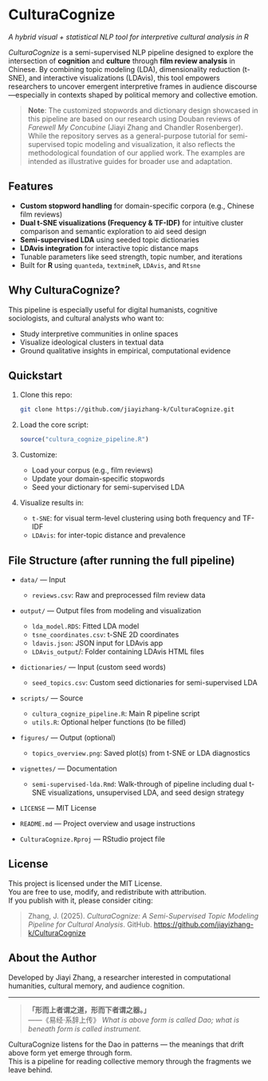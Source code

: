 # CulturaCognize
*A hybrid visual + statistical NLP tool for interpretive cultural analysis in R*

*CulturaCognize* is a semi-supervised NLP pipeline designed to explore the intersection of **cognition** and **culture** through **film review analysis** in Chinese. By combining topic modeling (LDA), dimensionality reduction (t-SNE), and interactive visualizations (LDAvis), this tool empowers researchers to uncover emergent interpretive frames in audience discourse—especially in contexts shaped by political memory and collective emotion.
> **Note**: The customized stopwords and dictionary design showcased in this pipeline are based on our research using Douban reviews of *Farewell My Concubine* (Jiayi Zhang and Chandler Rosenberger). While the repository serves as a general-purpose tutorial for semi-supervised topic modeling and visualization, it also reflects the methodological foundation of our applied work. The examples are intended as illustrative guides for broader use and adaptation.

## Features
- **Custom stopword handling** for domain-specific corpora (e.g., Chinese film reviews)
- **Dual t-SNE visualizations (Frequency & TF-IDF)** for intuitive cluster comparison and semantic exploration to aid seed design
- **Semi-supervised LDA** using seeded topic dictionaries
- **LDAvis integration** for interactive topic distance maps
- Tunable parameters like seed strength, topic number, and iterations
- Built for **R** using `quanteda`, `textmineR`, `LDAvis`, and `Rtsne`

## Why CulturaCognize?
This pipeline is especially useful for digital humanists, cognitive sociologists, and cultural analysts who want to:
- Study interpretive communities in online spaces
- Visualize ideological clusters in textual data
- Ground qualitative insights in empirical, computational evidence

## Quickstart
1. Clone this repo:
    ```bash
    git clone https://github.com/jiayizhang-k/CulturaCognize.git
    ```

2. Load the core script:
    ```r
    source("cultura_cognize_pipeline.R")
    ```

3. Customize:
    - Load your corpus (e.g., film reviews)
    - Update your domain-specific stopwords
    - Seed your dictionary for semi-supervised LDA

4. Visualize results in:
    - `t-SNE`: for visual term-level clustering using both frequency and TF-IDF
    - `LDAvis`: for inter-topic distance and prevalence

## File Structure (after running the full pipeline)
- `data/` — Input
  - `reviews.csv`: Raw and preprocessed film review data 

- `output/` — Output files from modeling and visualization  
  - `lda_model.RDS`: Fitted LDA model  
  - `tsne_coordinates.csv`: t-SNE 2D coordinates  
  - `ldavis.json`: JSON input for LDAvis app
  - `LDAvis_output`/: Folder containing LDAvis HTML files 

- `dictionaries/` —  Input (custom seed words) 
  - `seed_topics.csv`: Custom seed dictionaries for semi-supervised LDA  

- `scripts/` — Source 
  - `cultura_cognize_pipeline.R`: Main R pipeline script
  - `utils.R`: Optional helper functions (to be filled)

- `figures/` — Output (optional)
  - `topics_overview.png`: Saved plot(s) from t-SNE or LDA diagnostics
 
- `vignettes/` —  Documentation
  - `semi-supervised-lda.Rmd`: Walk-through of pipeline including dual t-SNE visualizations, unsupervised LDA, and seed design strategy


- `LICENSE` — MIT License

- `README.md` — Project overview and usage instructions

- `CulturaCognize.Rproj` — RStudio project file


## License
This project is licensed under the MIT License.  
You are free to use, modify, and redistribute with attribution.  
If you publish with it, please consider citing:
> Zhang, J. (2025). *CulturaCognize: A Semi-Supervised Topic Modeling Pipeline for Cultural Analysis*. GitHub. https://github.com/jiayizhang-k/CulturaCognize

## About the Author
Developed by Jiayi Zhang, a researcher interested in computational humanities, cultural memory, and audience cognition.  

--- 
> **「形而上者谓之道，形而下者谓之器。」**  
> ——《易经·系辞上传》
> *What is above form is called Dao; what is beneath form is called instrument.*

CulturaCognize listens for the Dao in patterns —  the meanings that drift above form yet emerge through form.  
This is a pipeline for reading collective memory through the fragments we leave behind.
